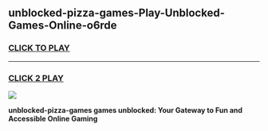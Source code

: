 
## unblocked-pizza-games-Play-Unblocked-Games-Online-o6rde
<h3>
<a href="https://premium76.site?title=unblocked-pizza-games&ref=25A">CLICK TO PLAY</a></h3>
<hr>

<h3>
<a href="https://premium76.site?title=unblocked-pizza-games&ref=25A">CLICK 2 PLAY</a>
  
</h3>

<a href="https://premium76.site?title=unblocked-pizza-games&ref=25A"><img src="https://clearcache.store/games.png"></a>


**unblocked-pizza-games games unblocked: Your Gateway to Fun and Accessible Online Gaming**
